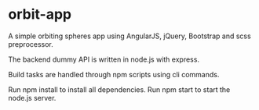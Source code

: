 # orbit-app
A simple orbiting spheres app using AngularJS, jQuery, Bootstrap and scss preprocessor.

The backend dummy API is written in node.js with express.

Build tasks are handled through npm scripts using cli commands.

Run npm install to install all dependencies. Run npm start to start the node.js server.
